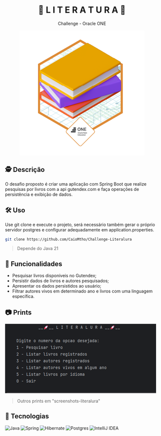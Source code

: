 <div align="center">
  <h1>
    📖 L I T E R A T U R A 📖
  </h1>
  <p>
    Challenge - Oracle ONE
  </p>
</div>

<div align="center">
<img src="badge literalura.png"/>
</div>

## 🕵️ Descrição
O desafio proposto é criar uma aplicação com Spring Boot que realize pesquisas por livros com a api gutendex.com e faça operações de persistência e exibição de dados.

## 🛠️ Uso
Use git clone e execute o projeto, será necessário também gerar o próprio servidor postgres e configurar adequadamente em application.properties.
```bash
git clone https://github.com/CaioMtho/Challenge-Literalura
```
> Depende do Java 21

## 🧰 Funcionalidades
- Pesquisar livros disponíveis no Gutendex;
- Persistir dados de livros e autores pesquisados;
- Apresentar os dados persistidos ao usuário;
- Filtrar autores vivos em determinado ano e livros com uma linguagem específica.

## 📷 Prints
![menu](screenshots-literalura/screenshot-literalura-menu.png)

> Outros prints em "screenshots-literalura"
## 🤖 Tecnologias
![Java](https://img.shields.io/badge/java-%23ED8B00.svg?style=for-the-badge&logo=openjdk&logoColor=white)
![Spring](https://img.shields.io/badge/spring-%236DB33F.svg?style=for-the-badge&logo=spring&logoColor=white)
![Hibernate](https://img.shields.io/badge/Hibernate-59666C?style=for-the-badge&logo=Hibernate&logoColor=white)
![Postgres](https://img.shields.io/badge/postgres-%23316192.svg?style=for-the-badge&logo=postgresql&logoColor=white)
![IntelliJ IDEA](https://img.shields.io/badge/IntelliJIDEA-000000.svg?style=for-the-badge&logo=intellij-idea&logoColor=white)
